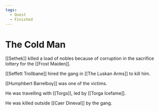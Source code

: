```yaml
---
tags:
  - Quest
  - Finished
---
```

# The Cold Man 

[[Sethek]] killed a load of nobles because of corruption in the sacrifice lottery for the [[Frost Maiden]]. 

[[Seffett Trollbane]] hired the gang in [[The Luskan Arms]] to kill him.

[[Humphbert Barrelboy]] was one of the victims.

He was travelling with [[Torgs]], led by [[Torga Icefame]].

He was killed outside [[Caer Dineval]] by the gang.